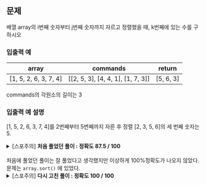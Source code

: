 ## 문제

배열 array의 i번째 숫자부터 j번째 숫자까지 자르고 정렬했을 때, k번째에 있는 수를 구하시오

### 입출력 예

| array                 | commands                          | return    |
| --------------------- | --------------------------------- | --------- |
| [1, 5, 2, 6, 3, 7, 4] | [[2, 5, 3], [4, 4, 1], [1, 7, 3]] | [5, 6, 3] |

commands의 각원소의 길이는 3 <br/>

### 입출력 예 설명

[1, 5, 2, 6, 3, 7, 4]를 2번째부터 5번째까지 자른 후 정렬
[2, 3, 5, 6]의 세 번째 숫자는 5.

<details>
<summary>[스포주의] <strong>처음 풀었던 풀이 : 정확도 87.5 / 100</strong></summary>

```js
function sortAndFind(array, k) {
  array.sort();
  return array[k - 1];
}

function solution(array, commands) {
  var answer = [];
  for (let e = 0; e < commands.length; e++) {
    const i = commands[e][0];
    const j = commands[e][1];
    const k = commands[e][2];
    let slicedArr = array.slice(i - 1, j);
    let result = sortAndFind(slicedArr, k);
    if (result) {
      answer.push(result);
    }
  }
  return answer;
}
```

</details>
<br/>
처음에 풀었던 풀이는 잘 풀었다고 생각했지만 이상하게 100%정확도가 나오지 않았다.<br/>
문제는 <code>array.sort()</code> 에 있었다.<br/>
<details>
<summary>[스포주의] <strong>다시 고친 풀이 : 정확도 100 / 100</strong></summary>

```js
function sortAndFind(array, k) {
  array.sort((a, b) => a - b);
  return array[k - 1];
}

function solution(array, commands) {
  var answer = [];
  for (let e = 0; e < commands.length; e++) {
    const i = commands[e][0];
    const j = commands[e][1];
    const k = commands[e][2];
    let slicedArr = array.slice(i - 1, j);
    let result = sortAndFind(slicedArr, k);
    if (result) {
      answer.push(result);
    }
  }
  return answer;
}
```

</details>
